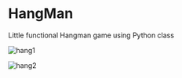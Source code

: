 # HangMan
Little functional Hangman game using Python class


![hang1](https://user-images.githubusercontent.com/89679822/211545388-bde6cadb-ba70-4b42-8aef-33848546e7f5.png)





![hang2](https://user-images.githubusercontent.com/89679822/211545523-3dc0ebba-80be-442d-b8d1-3455fed0dd73.png)
